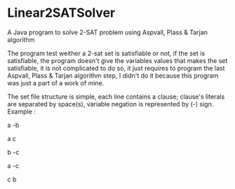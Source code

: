 # Linear2SATSolver
A Java program to solve 2-SAT problem using Aspvall, Plass &amp; Tarjan algorithm 

The program test weither a 2-sat set is satisfiable or not, if the set is satisfiable, the program doesn't give the variables values that makes the  set satisfiable, it is not complicated to do so, it just requires to program the last Aspvall, Plass &amp; Tarjan algorithm step, I didn't do it because this program was just a part of a work of mine.

The set file structure is simple, each line contains a clause; clause's literals are separated by space(s), variable negation is represented by (-) sign. Example :

a -b

a c

b -c

a -c

c b

